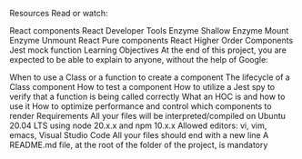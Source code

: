 Resources
Read or watch:

React components
React Developer Tools
Enzyme Shallow
Enzyme Mount
Enzyme Unmount
React Pure components
React Higher Order Components
Jest mock function
Learning Objectives
At the end of this project, you are expected to be able to explain to anyone, without the help of Google:

When to use a Class or a function to create a component
The lifecycle of a Class component
How to test a component
How to utilize a Jest spy to verify that a function is being called correctly
What an HOC is and how to use it
How to optimize performance and control which components to render
Requirements
All your files will be interpreted/compiled on Ubuntu 20.04 LTS using node 20.x.x and npm 10.x.x
Allowed editors: vi, vim, emacs, Visual Studio Code
All your files should end with a new line
A README.md file, at the root of the folder of the project, is mandatory
